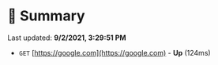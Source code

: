 # 📖 Summary
Last updated: **9/2/2021, 3:29:51 PM**

- `GET` [https://google.com](https://google.com) - **Up** (124ms)
